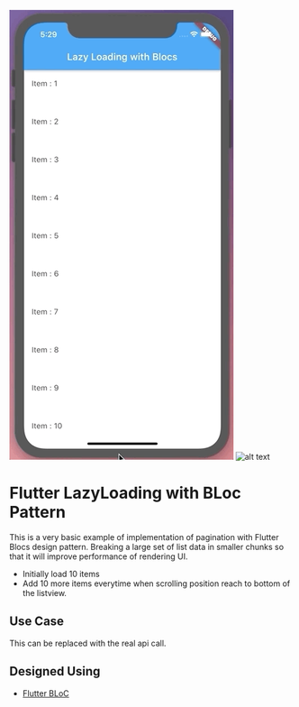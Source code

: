 ![alt text](https://github.com/soumyasethy/flutter-lazyloading-bloc-pagination/blob/master/ios_animation.gif)
![alt text](https://github.com/soumyasethy/flutter-lazyloading-bloc-pagination/blob/master/android_animation.gif)
# Flutter LazyLoading with BLoc Pattern

This is a very basic example of implementation of pagination with Flutter Blocs design pattern. Breaking a large set of list  data in smaller chunks so that it will improve performance of rendering UI.

- Initially load 10 items 
- Add 10 more items everytime when scrolling position reach to bottom of the listview.

## Use Case
This can be replaced with the real api call.

## Designed Using

- [Flutter BLoC](https://pub.dev/packages/flutter_bloc)

